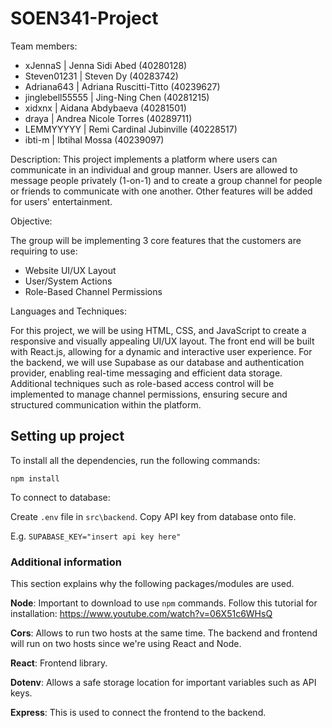 # SOEN341-Project

Team members:
- xJennaS | Jenna Sidi Abed (40280128) 
- Steven01231 | Steven Dy (40283742)
- Adriana643 | Adriana Ruscitti-Titto (40239627)
- jinglebell55555 | Jing-Ning Chen (40281215)
- xidxnx | Aidana Abdybaeva (40281501)
- draya | Andrea Nicole Torres (40289711)
- LEMMYYYYY | Remi Cardinal Jubinville (40228517)
- ibti-m | Ibtihal Mossa (40239097)

Description:
This project implements a platform where users can communicate in an individual and group manner. Users are allowed to message people privately (1-on-1) and to create a group channel for people or friends to communicate with one another. Other features will be added for users' entertainment. 

Objective:

The group will be implementing 3 core features that the customers are requiring to use:

- Website UI/UX Layout
- User/System Actions
- Role-Based Channel Permissions
  
Languages and Techniques:

For this project, we will be using HTML, CSS, and JavaScript to create a responsive and visually appealing UI/UX layout. The front end will be built with React.js, allowing for a dynamic and interactive user experience. For the backend, we will use Supabase as our database and authentication provider, enabling real-time messaging and efficient data storage. Additional techniques such as role-based access control will be implemented to manage channel permissions, ensuring secure and structured communication within the platform.

## Setting up project

To install all the dependencies, run the following commands:

`npm install`

To connect to database:

Create `.env` file in `src\backend`. 
Copy API key from database onto file.

E.g. `SUPABASE_KEY="insert api key here"`

### Additional information

This section explains why the following packages/modules are used.

<b>Node</b>: Important to download to use `npm` commands.
Follow this tutorial for installation: https://www.youtube.com/watch?v=06X51c6WHsQ

<b>Cors</b>: Allows to run two hosts at the same time. The backend and frontend will run on two hosts since we're using React and Node.

<b>React</b>: Frontend library.

<b>Dotenv</b>: Allows a safe storage location for important variables such as API keys.

<b>Express</b>: This is used to connect the frontend to the backend.
